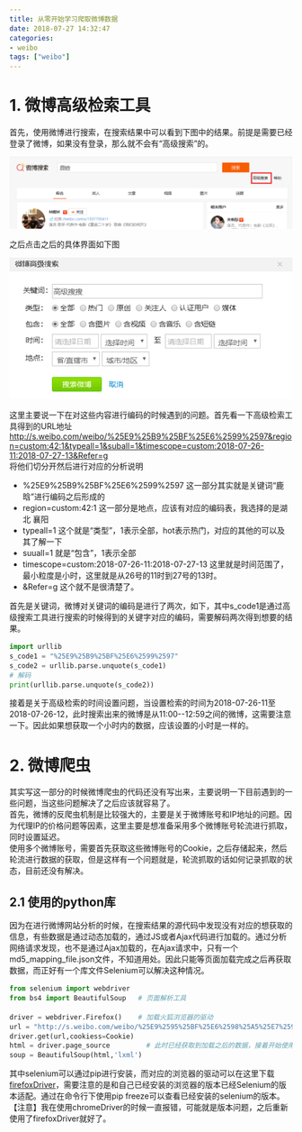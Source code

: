 ```yaml
---
title: 从零开始学习爬取微博数据
date: 2018-07-27 14:32:47
categories: 
- weibo
tags: ["weibo"]
---
```


# 1. 微博高级检索工具
首先，使用微博进行搜索，在搜索结果中可以看到下图中的结果。前提是需要已经登录了微博，如果没有登录，那么就不会有“高级搜索”的。

![高级搜索](/images/weibo/weibo_04.png)

之后点击之后的具体界面如下图

![高级搜索](/images/weibo/weibo_03.png)

这里主要说一下在对这些内容进行编码的时候遇到的问题。首先看一下高级检索工具得到的URL地址   
http://s.weibo.com/weibo/%25E9%25B9%25BF%25E6%2599%2597&region=custom:42:1&typeall=1&suball=1&timescope=custom:2018-07-26-11:2018-07-27-13&Refer=g  
将他们切分开然后进行对应的分析说明  

- %25E9%25B9%25BF%25E6%2599%2597   这一部分其实就是关键词“鹿晗”进行编码之后形成的
- region=custom:42:1  这一部分是地点，应该有对应的编码表，我选择的是湖北 襄阳
- typeall=1  这个就是“类型”，1表示全部，hot表示热门，对应的其他的可以及其了解一下
- suuall=1  就是“包含”，1表示全部
- timescope=custom:2018-07-26-11:2018-07-27-13  这里就是时间范围了，最小粒度是小时，这里就是从26号的11时到27号的13时。
- &Refer=g   这个就不是很清楚了。

首先是关键词，微博对关键词的编码是进行了两次，如下，其中s_code1是通过高级搜索工具进行搜索的时候得到的关键字对应的编码，需要解码两次得到想要的结果。
```Python
import urllib
s_code1 = "%25E9%25B9%25BF%25E6%2599%2597"
s_code2 = urllib.parse.unquote(s_code1)
# 解码
print(urllib.parse.unquote(s_code2))

```

接着是关于高级检索的时间设置问题，当设置检索的时间为2018-07-26-11至2018-07-26-12，此时搜索出来的微博是从11:00--12:59之间的微博，这需要注意一下。因此如果想获取一个小时内的数据，应该设置的小时是一样的。

# 2. 微博爬虫
其实写这一部分的时候微博爬虫的代码还没有写出来，主要说明一下目前遇到的一些问题，当这些问题解决了之后应该就容易了。  
首先，微博的反爬虫机制是比较强大的，主要是关于微博账号和IP地址的问题。因为代理IP的价格问题等因素，这里主要是想准备采用多个微博账号轮流进行抓取，同时设置延迟。  
使用多个微博账号，需要首先获取这些微博账号的Cookie，之后存储起来，然后轮流进行数据的获取，但是这样有一个问题就是，轮流抓取的话如何记录抓取的状态，目前还没有解决。  

## 2.1 使用的python库
因为在进行微博网站分析的时候，在搜索结果的源代码中发现没有对应的想获取的信息，有些数据是通过动态加载的，通过JS或者Ajax代码进行加载的。通过分析网络请求发现，也不是通过Ajax加载的，在Ajax请求中，只有一个md5_mapping_file.json文件，不知道用处。因此只能等页面加载完成之后再获取数据，而正好有一个库文件Selenium可以解决这种情况。
```Python
from selenium import webdriver
from bs4 import BeautifulSoup   # 页面解析工具

driver = webdriver.Firefox()    # 加载火狐浏览器的驱动
url = "http://s.weibo.com/weibo/%25E9%2595%25BF%25E6%2598%25A5%25E7%2596%25AB%25E8%258B%2597&typeall=1&suball=1&timescope=custom:2018-07-15-11:2018-07-15-15&Refer=g"
driver.get(url,cookiess=Cookie)
html = driver.page_source         # 此时已经获取到加载之后的数据，接着开始使用BeautifulSoup进行数据的获取
soup = BeautifulSoup(html,'lxml')
```
其中selenium可以通过pip进行安装，而对应的浏览器的驱动可以在这里下载[firefoxDriver](https://npm.taobao.org/mirrors/geckodriver/)，需要注意的是和自己已经安装的浏览器的版本已经Selenium的版本适配。通过在命令行下使用pip freeze可以查看已经安装的selenium的版本。
【注意】我在使用chromeDriver的时候一直报错，可能就是版本问题，之后重新使用了firefoxDriver就好了。




